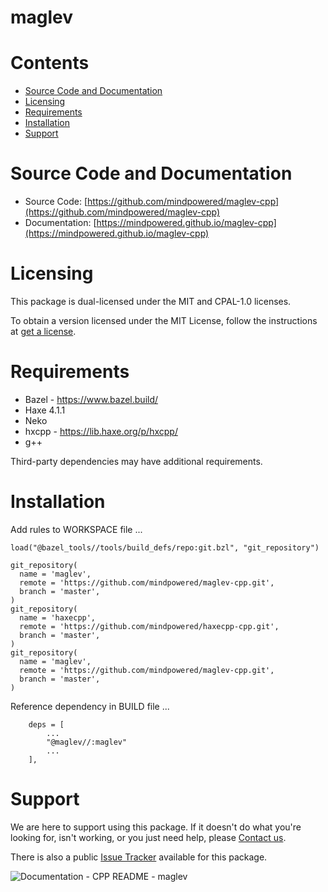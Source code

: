 
maglev
======

Contents
========

* [Source Code and Documentation](#source-code-and-documentation)
* [Licensing](#licensing)
* [Requirements](#requirements)
* [Installation](#installation)
* [Support](#support)

# Source Code and Documentation
- Source Code: [https://github.com/mindpowered/maglev-cpp](https://github.com/mindpowered/maglev-cpp)
- Documentation: [https://mindpowered.github.io/maglev-cpp](https://mindpowered.github.io/maglev-cpp)

# Licensing
This package is dual-licensed under the MIT and CPAL-1.0 licenses.

To obtain a version licensed under the MIT License, follow the instructions at [get a license][purchase].

# Requirements
- Bazel - https://www.bazel.build/
- Haxe 4.1.1
- Neko
- hxcpp - https://lib.haxe.org/p/hxcpp/
- g++


Third-party dependencies may have additional requirements.

# Installation
Add rules to WORKSPACE file ...

```
load("@bazel_tools//tools/build_defs/repo:git.bzl", "git_repository")

git_repository(
  name = 'maglev',
  remote = 'https://github.com/mindpowered/maglev-cpp.git',
  branch = 'master',
)
git_repository(
  name = 'haxecpp',
  remote = 'https://github.com/mindpowered/haxecpp-cpp.git',
  branch = 'master',
)
git_repository(
  name = 'maglev',
  remote = 'https://github.com/mindpowered/maglev-cpp.git',
  branch = 'master',
)
```

Reference dependency in BUILD file ...

```
    deps = [
        ...
        "@maglev//:maglev"
        ...
    ],
```


# Support
We are here to support using this package. If it doesn't do what you're looking for, isn't working, or you just need help, please [Contact us][contact].

There is also a public [Issue Tracker][bugs] available for this package.
  
  
![Documentation - CPP README - maglev](https://www.google-analytics.com/collect?v=1&tid=UA-178768904-1&cid=555&aip=1&t=event&ec=Documentation&ea=CPP+README&el=maglev)


[bugs]: https://github.com/mindpowered/maglev-cpp/issues
[contact]: https://mindpowered.dev/support.html?ref=maglev-cpp/
[licensing]: https://mindpowered.dev/?ref=maglev-cpp
[purchase]: https://mindpowered.dev/purchase/maglev-cpp
